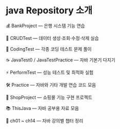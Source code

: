 # java Repository 소개

💰 BankProject — 은행 시스템 기능 연습

🔄 CRUDTest — 데이터 생성·조회·수정·삭제 실습

🧩 CodingTest — 각종 코딩 테스트 문제 풀이

☕️ JavaTest0 / JavaTestPractice — 자바 기본기 다지기

⚡️ PerformTest — 성능 테스트 및 최적화 실험

🛠 Practice — 자바와 기타 개발 연습 코드 모음

🛒 ShopProject — 쇼핑몰 기능 구현 프로젝트

📚 ThisJava — 자바 공부용 자료 모음

📖 ch01 ~ ch14 — 자바 강의별 챕터 정리
